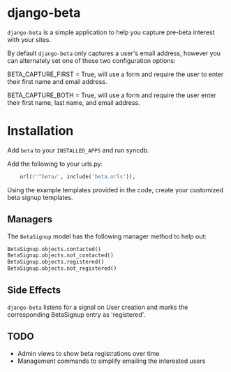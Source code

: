 django-beta
===========

``django-beta`` is a simple application to help you capture pre-beta interest
with your sites.

By default ``django-beta`` only captures a user's email address, however you
can alternately set one of these two configuration options:

BETA_CAPTURE_FIRST = True, will use a form and require the user to enter their
first name and email address.

BETA_CAPTURE_BOTH = True, will use a form and require the user enter their
first name, last name, and email address.

Installation
============

Add ``beta`` to your ``INSTALLED_APPS`` and run syncdb.

Add the following to your urls.py:

```python
    url(r'^beta/', include('beta.urls')),
```

Using the example templates provided in the code, create your customized beta signup templates.

Managers
--------

The ``BetaSignup`` model has the following manager method to help out:

```python
BetaSignup.objects.contacted()
BetaSignup.objects.not_contacted()
BetaSignup.objects.registered()
BetaSignup.objects.not_registered()
```

Side Effects
------------

``django-beta`` listens for a signal on User creation and marks the
corresponding BetaSignup entry as 'registered'.


TODO
----

* Admin views to show beta registrations over time
* Management commands to simplify emailing the interested users
